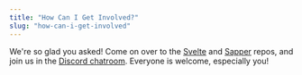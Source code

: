 ```yaml
---
title: "How Can I Get Involved?"
slug: "how-can-i-get-involved"
---
```


We're so glad you asked! Come on over to the <a href='https://github.com/sveltejs/svelte'>Svelte</a> and <a href='https://github.com/sveltejs/sapper'>Sapper</a> repos, and join us in the <a href='https://svelte.dev/chat'>Discord chatroom</a>. Everyone is welcome, especially you!
